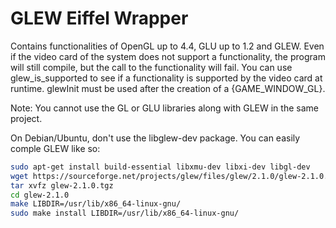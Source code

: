 # GLEW Eiffel Wrapper

Contains functionalities of OpenGL up to 4.4, GLU up to 1.2 and GLEW.
Even if the video card of the system does not support a functionality, the program will
still compile, but the call to the functionality will fail. You can use glew_is_supported
to see if a functionality is supported by the video card at runtime. glewInit must be used
after the creation of a {GAME_WINDOW_GL}.

Note: You cannot use the GL or GLU libraries along with GLEW in the same project.

On Debian/Ubuntu, don't use the libglew-dev package. You can easily comple GLEW like so:

```bash
sudo apt-get install build-essential libxmu-dev libxi-dev libgl-dev
wget https://sourceforge.net/projects/glew/files/glew/2.1.0/glew-2.1.0.tgz/download -O glew-2.1.0.tgz
tar xvfz glew-2.1.0.tgz
cd glew-2.1.0
make LIBDIR=/usr/lib/x86_64-linux-gnu/
sudo make install LIBDIR=/usr/lib/x86_64-linux-gnu/

```
